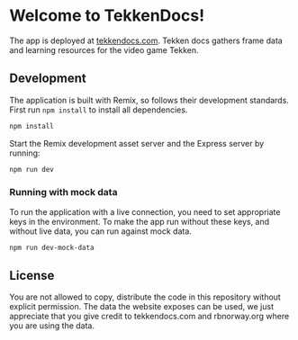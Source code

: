 # Welcome to TekkenDocs!

The app is deployed at [tekkendocs.com](https://tekkendocs.com). Tekken docs gathers frame data and learning resources for the video game Tekken.

## Development

The application is built with Remix, so follows their development standards. First run `npm install` to install all dependencies.

```sh
npm install
```

Start the Remix development asset server and the Express server by running:

```sh
npm run dev
```

### Running with mock data

To run the application with a live connection, you need to set appropriate keys in the environment.
To make the app run without these keys, and without live data, you can run against mock data.

```sh
npm run dev-mock-data
```

## License

You are not allowed to copy, distribute the code in this repository without explicit permission.
The data the website exposes can be used, we just appreciate that you give credit to tekkendocs.com and rbnorway.org where you are using the data.
